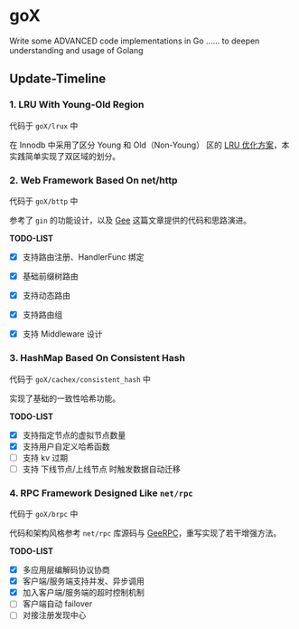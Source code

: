 # goX
Write some ADVANCED code implementations in Go ...... to deepen understanding and usage of Golang

## Update-Timeline

### 1. LRU With Young-Old Region

代码于 `goX/lrux` 中

在 Innodb 中采用了区分 Young 和 Old（Non-Young） 区的 [LRU 优化方案](https://dev.mysql.com/doc/refman/8.4/en/innodb-buffer-pool.html)，本实践简单实现了双区域的划分。


### 2. Web Framework Based On net/http

代码于 `goX/bttp` 中

参考了 `gin` 的功能设计，以及 [Gee](https://geektutu.com/post/gee.html) 这篇文章提供的代码和思路演进。

**TODO-LIST**

- [x] 支持路由注册、HandlerFunc 绑定
- [x] 基础前缀树路由
- [x] 支持动态路由
- [x] 支持路由组
- [x] 支持 Middleware 设计


### 3. HashMap Based On Consistent Hash

代码于 `goX/cachex/consistent_hash` 中

实现了基础的一致性哈希功能。

**TODO-LIST**

- [x] 支持指定节点的虚拟节点数量
- [x] 支持用户自定义哈希函数
- [ ] 支持 kv 过期
- [ ] 支持 下线节点/上线节点 时触发数据自动迁移

### 4. RPC Framework Designed Like `net/rpc`

代码于 `goX/brpc` 中

代码和架构风格参考 `net/rpc` 库源码与 [GeeRPC](https://geektutu.com/post/geerpc.html)，重写实现了若干增强方法。

**TODO-LIST**

- [x] 多应用层编解码协议协商
- [x] 客户端/服务端支持并发、异步调用
- [x] 加入客户端/服务端的超时控制机制
- [ ] 客户端自动 failover
- [ ] 对接注册发现中心
